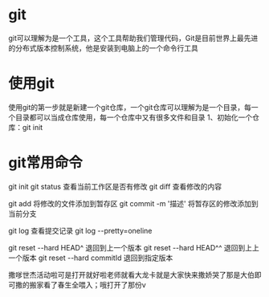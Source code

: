 # git
git可以理解为是一个工具，这个工具帮助我们管理代码，Git是目前世界上最先进的分布式版本控制系统，他是安装到电脑上的一个命令行工具

# 使用git
使用git的第一步就是新建一个git仓库，一个git仓库可以理解为是一个目录，每一个目录都可以当成仓库使用，每一个仓库中又有很多文件和目录
1、初始化一个仓库：git init


# git常用命令
git init
git status  查看当前工作区是否有修改
git diff <file> 查看修改的内容

git add <file>  将修改的文件添加到暂存区
git commit -m '描述' 将暂存区的修改添加到当前分支

git log 查看提交记录
git log --pretty=oneline

git reset --hard HEAD^  退回到上一个版本
git reset --hard HEAD^^  退回到上上一个版本
git reset --hard commitId  退回到指定版本

撒嗲世杰活动啦可是打开就好啦老师就看大龙卡就是大家快来撒娇哭了那是大伯即可撒的搬家看了春生全喂入；哦打开了那份v